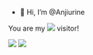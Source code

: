 - 👋 Hi, I’m @Anjiurine

You are my 
![](https://moe-counter.anjiurine.top/get/@suswhw?theme=rule34)
visitor!

![](https://github-readme-stats.anjiurine.top/api?username=Anjiurine&show_icons=true&count_private=true)
![](https://github-readme-stats.anjiurine.top/api/top-langs/?username=Anjiurine)
